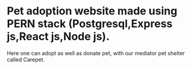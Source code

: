 ﻿# Pet adoption website made using PERN stack (Postgresql,Express js,React js,Node js).
Here one can adopt as well as donate pet, with our mediator pet shelter called Carepet.
